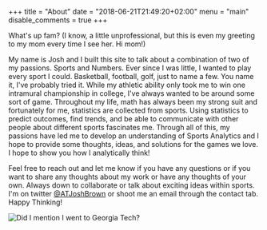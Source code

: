 +++
title = "About"
date = "2018-06-21T21:49:20+02:00"
menu = "main"
disable_comments = true
+++

What's up fam? (I know, a little unprofessional, but this is even my greeting to my mom every time I see her. Hi mom!) 

My name is Josh and I built this site to talk about a combination of two of my passions. Sports and Numbers. Ever since I was little, I wanted to play every sport I could. Basketball, football, golf, just to name a few. You name it, I've probably tried it. While my athletic ability only took me to win one intramural championship in college, I've always wanted to be around some sort of game. Throughout my life, math has always been my strong suit and fortunately for me, statistics are collected from sports. Using statistics to predict outcomes, find trends, and be able to communicate with other people about different sports fascinates me. Through all of this, my passions have led me to develop an understanding of Sports Analytics and I hope to provide some thoughts, ideas, and solutions for the games we love. I hope to show you how I analytically think! 

Feel free to reach out and let me know if you have any questions or if you want to share any thoughts about my work or have any thoughts of your own. Always down to collaborate or talk about exciting ideas within sports. I'm on twitter <a href="http://www.twitter.com/ATJoshBrown">@ATJoshBrown</a> or shoot me an email through the contact tab. Happy Thinking!

<img src="static/AboutPicture.jpg" alt="Did I mention I went to Georgia Tech?" />